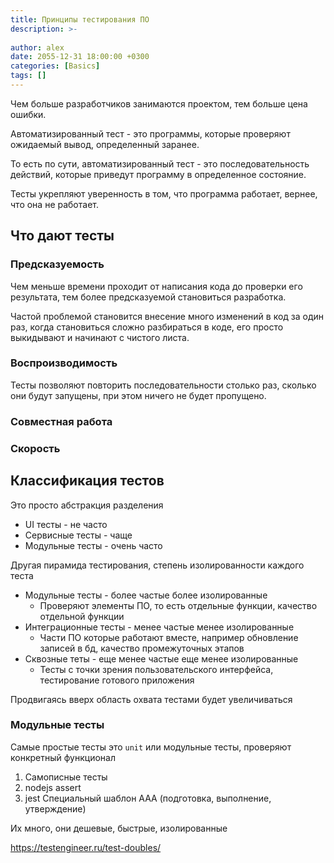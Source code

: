 ```yaml
---
title: Принципы тестирования ПО
description: >-
  
author: alex
date: 2055-12-31 18:00:00 +0300
categories: [Basics]
tags: []
---
```


Чем больше разработчиков занимаются проектом, тем больше цена ошибки.

Автоматизированный тест - это программы, которые проверяют ожидаемый вывод, определенный заранее.

То есть по сути, автоматизированный тест - это последовательность действий, которые приведут программу в определенное состояние.

Тесты укрепляют уверенность в том, что программа работает, вернее, что она не работает.

## Что дают тесты

### Предсказуемость

Чем меньше времени проходит от написания кода до проверки его результата, тем более предсказуемой становиться разработка.

Частой проблемой становится внесение много изменений в код за один раз, когда становиться сложно разбираться в коде, его просто выкидывают и начинают с чистого листа.

### Воспроизводимость

Тесты позволяют повторить последовательности столько раз, сколько они будут запущены, при этом ничего не будет пропущено.

### Совместная работа

### Скорость

## Классификация тестов

Это просто абстракция разделения

- UI тесты - не часто
- Сервисные тесты - чаще
- Модульные тесты - очень часто

Другая пирамида тестирования, степень изолированности каждого теста

- Модульные тесты - более частые более изолированные
  - Проверяют элементы ПО, то есть отдельные функции, качество отдельной функции
- Интеграционные тесты - менее частые менее изолированные
  - Части ПО которые работают вместе, например обновление записей в бд, качество промежуточных этапов
- Сквозные теты - еще менее частые еще менее изолированные
  - Тесты с точки зрения пользовательского интерфейса, тестирование готового приложения

Продвигаясь вверх область охвата тестами будет увеличиваться

### Модульные тесты

Самые простые тесты это `unit` или модульные тесты, проверяют конкретный функционал

1. Самописные тесты
2. nodejs assert
3. jest
Специальный шаблон AAA (подготовка, выполнение, утверждение)

Их много, они дешевые, быстрые, изолированные




https://testengineer.ru/test-doubles/
